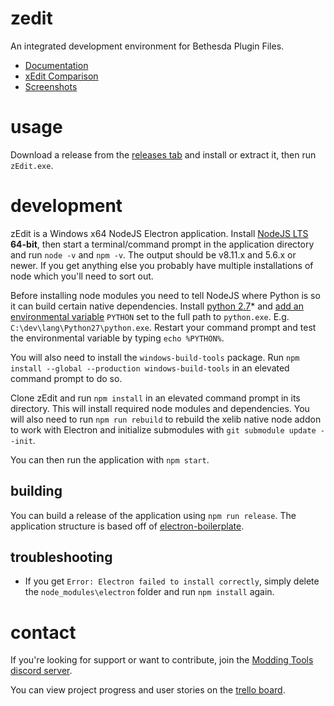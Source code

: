 # zedit

An integrated development environment for Bethesda Plugin Files.

- [Documentation](https://z-edit.github.io)
- [xEdit Comparison](https://z-edit.github.io/#/docs?t=Overview%2FxEdit%20Comparison)
- [Screenshots](https://imgur.com/a/sHguD)

# usage
Download a release from the [releases tab](https://github.com/matortheeternal/zedit/releases) and install or extract it, then run `zEdit.exe`.

# development
zEdit is a Windows x64 NodeJS Electron application.  Install [NodeJS LTS](https://nodejs.org/en/download/) **64-bit**, then start a terminal/command prompt in the application directory and run `node -v` and `npm -v`.  The output should be v8.11.x and 5.6.x or newer.  If you get anything else you probably have multiple installations of node which you'll need to sort out.

Before installing node modules you need to tell NodeJS where Python is so it can build certain native dependencies.  Install [python 2.7](https://www.python.org/downloads/windows/)\* and [add an environmental variable](https://kb.wisc.edu/cae/page.php?id=24500) `PYTHON` set to the full path to `python.exe`.  E.g. `C:\dev\lang\Python27\python.exe`.  Restart your command prompt and test the environmental variable by typing `echo %PYTHON%`.

You will also need to install the `windows-build-tools` package.  Run `npm install --global --production windows-build-tools` in an elevated command prompt to do so.

Clone zEdit and run `npm install` in an elevated command prompt in its directory.  This will install required node modules and dependencies.  You will also need to run `npm run rebuild` to rebuild the xelib native node addon to work with Electron and initialize submodules with `git submodule update --init`.

You can then run the application with `npm start`.

## building
You can build a release of the application using `npm run release`.  The application structure is based off of [electron-boilerplate](https://github.com/szwacz/electron-boilerplate).  

## troubleshooting
- If you get `Error: Electron failed to install correctly`, simply delete the `node_modules\electron` folder and run `npm install` again.

# contact
If you're looking for support or want to contribute, join the [Modding Tools discord server](https://discord.gg/GUfRdpT).

You can view project progress and user stories on the [trello board](https://trello.com/b/AudbG6UN/zedit).

